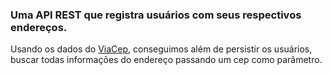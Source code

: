 <h3>Uma API REST que registra usuários com seus respectivos endereços.</h3>

Usando os dados do <a href="https://viacep.com.br" target="_blank">ViaCep</a>, conseguimos além de persistir os usuários, buscar todas informações do endereço passando um cep como parâmetro.
